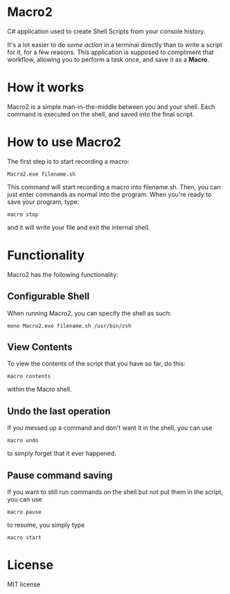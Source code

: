 # Macro2
C# application used to create Shell Scripts from your console history.

It's a lot easier to do _some action_ in a terminal directly than to write a script for it, for a few reasons. This application is supposed to compliment that workflow, allowing you to perform a task once, and save it as a **Macro**.

# How it works
Macro2 is a simple man-in-the-middle between you and your shell. Each command is executed on the shell, and saved into the final script.

# How to use Macro2
The first step is to start recording a macro:

    Macro2.exe filename.sh

This command will start recording a macro into filename.sh. Then, you can just enter commands as normal into the program. When you're ready to save your program, type:

    macro stop

and it will write your file and exit the internal shell.

# Functionality
Macro2 has the following functionality:

## Configurable Shell
When running Macro2, you can specify the shell as such:

	mono Macro2.exe filename.sh /usr/bin/zsh

## View Contents
To view the contents of the script that you have so far, do this:

	macro contents

within the Macro shell.

## Undo the last operation
If you messed up a command and don't want it in the shell, you can use

	macro undo

to simply forget that it ever happened.

## Pause command saving
If you want to still run commands on the shell but not put them in the script, you can use

	macro pause

to resume, you simply type

	macro start

# License
MIT license
